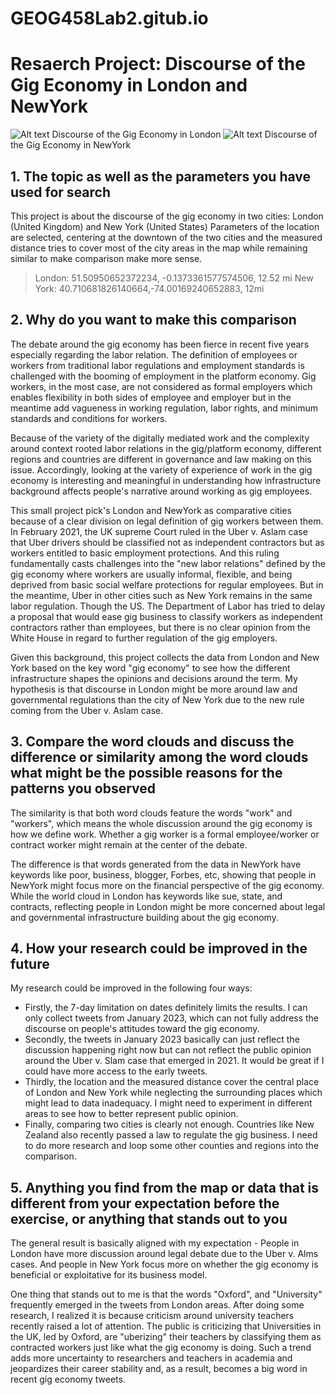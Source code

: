 # GEOG458Lab2.gitub.io
# Resaerch Project: Discourse of the Gig Economy in London and NewYork
![Alt text](https://file%2B.vscode-resource.vscode-cdn.net/Users/xy/Documents/workspace/GEOG458Lab2.gitub.io/img/wordcloud%201%20London.png?version%3D1674761299013)
Discourse of the Gig Economy in London 
![Alt text](https://file%2B.vscode-resource.vscode-cdn.net/Users/xy/Documents/workspace/GEOG458Lab2.gitub.io/img/wordcloud%202%20NewYork.png?version%3D1674761329446)
Discourse of the Gig Economy in NewYork
## 1. The topic as well as the parameters you have used for search
This project is about the discourse of the gig economy in two cities: London (United Kingdom) and New York (United States) 
Parameters of the location are selected, centering at the downtown of the two cities and the measured distance tries to cover most of the city areas in the map while remaining similar to make comparison make more sense.
> London: 51.50950652372234, -0.1373361577574506, 12.52 mi
> New York: 40.710681826140664,-74.00169240652883, 12mi 

## 2. Why do you want to make this comparison 
The debate around the gig economy has been fierce in recent five years especially regarding the labor relation. The definition of employees or workers from traditional labor regulations and employment standards is challenged with the booming of employment in the platform economy. Gig workers, in the most case, are not considered as formal employers which enables flexibility in both sides of employee and employer but in the meantime add vagueness in working regulation, labor rights, and minimum standards and conditions for workers.

Because of the variety of the digitally mediated work and the complexity around context rooted labor relations in the gig/platform economy, different regions and countries are different in governance and law making on this issue. Accordingly, looking at the variety of experience of work in the gig economy is interesting and meaningful in understanding how infrastructure background affects people's narrative around working as gig employees. 

This small project pick's London and NewYork as comparative cities because of a clear division on legal definition of gig workers between them. In February 2021, the UK supreme Court ruled in the Uber v. Aslam case that Uber drivers should be classified not as independent contractors but as workers entitled to basic employment protections. And this ruling fundamentally casts challenges into the "new labor relations" defined by the gig economy where workers are usually informal, flexible, and being deprived from basic social welfare protections for regular employees. But in the meantime, Uber in other cities such as New York remains in the same labor regulation. Though the US. The Department of Labor has tried to delay a proposal that would ease gig business to classify workers as independent contractors rather than employees, but there is no clear opinion from the White House in regard to further regulation of the gig employers. 

Given this background, this project collects the data from London and New York based on the key word "gig economy" to see how the different infrastructure shapes the opinions and decisions around the term. My hypothesis is that discourse in London might be more around law and governmental regulations than the city of New York due to the new rule coming from the Uber v. Aslam case.

## 3. Compare the word clouds and discuss the difference or similarity among the word clouds what might be the possible reasons for the patterns you observed
The similarity is that both word clouds feature the words "work" and "workers", which means the whole discussion around the gig economy is how we define work. Whether a gig worker is a formal employee/worker or contract worker might remain at the center of the debate.

The difference is that words generated from the data in NewYork have keywords like poor, business, blogger, Forbes, etc, showing that people in NewYork might focus more on the financial perspective of the gig economy. While the world cloud in London has keywords like sue, state, and contracts, reflecting people in London might be more concerned about legal and governmental infrastructure building about the gig economy.

## 4. How your research could be improved in the future 
My research could be improved in the following four ways:
- Firstly, the 7-day limitation on dates definitely limits the results. I can only collect tweets from January 2023, which can not fully address the discourse on people's attitudes toward the gig economy. 
- Secondly, the tweets in January 2023 basically can just reflect the discussion happening right now but can not reflect the public opinion around the Uber v. Slam case that emerged in 2021. It would be great if I could have more access to the early tweets. 
- Thirdly, the location and the measured distance cover the central place of London and New York while neglecting the surrounding places which might lead to data inadequacy. I might need to experiment in different areas to see how to better represent public opinion. 
- Finally, comparing two cities is clearly not enough. Countries like New Zealand also recently passed a law to regulate the gig business. I need to do more research and loop some other counties and regions into the comparison. 

## 5. Anything you find from the map or data that is different from your expectation before the exercise, or anything that stands out to you
The general result is basically aligned with my expectation - People in London have more discussion around legal debate due to the Uber v. Alms cases. And people in New York focus more on whether the gig economy is beneficial or exploitative for its business model. 

One thing that stands out to me is that the words "Oxford", and "University" frequently emerged in the tweets from London areas. After doing some research, I realized it is because criticism around university teachers recently raised a lot of attention. The public is criticizing that Universities in the UK, led by Oxford, are "uberizing" their teachers by classifying them as contracted workers just like what the gig economy is doing. Such a trend adds more uncertainty to researchers and teachers in academia and jeopardizes their career stability and, as a result, becomes a big word in recent gig economy tweets. 


